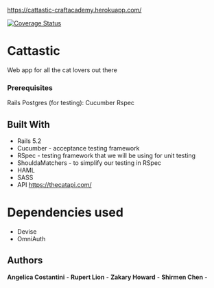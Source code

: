 https://cattastic-craftacademy.herokuapp.com/

[![Coverage Status](https://coveralls.io/repos/github/CraftAcademy/cattastic/badge.svg?branch=development)](https://coveralls.io/github/CraftAcademy/cattastic?branch=development)

# Cattastic 

Web app for all the cat lovers out there


### Prerequisites

Rails Postgres (for testing): Cucumber Rspec 


## Built With

* Rails 5.2
* Cucumber - acceptance testing framework
* RSpec - testing framework that we will be using for unit testing
* ShouldaMatchers - to simplify our testing in RSpec
* HAML
* SASS
* API https://thecatapi.com/ 

# Dependencies used

* Devise
* OmniAuth


## Authors

**Angelica Costantini** - **Rupert Lion** -  **Zakary Howard** -  **Shirmen Chen** -  

